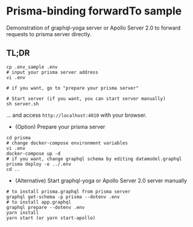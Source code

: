 # Prisma-binding forwardTo sample

Demonstration of graphql-yoga server or Apollo Server 2.0 to forward requests to prisma server directly.

## TL;DR
 
```
cp .env_sample .env
# input your prisma server address
vi .env 

# if you want, go to "prepare your prisma server"

# Start server (if you want, you can start server manually)
sh server.sh
```

... and access `http://localhost:4010` with your browser.

- (Option) Prepare your prisma server

```
cd prisma
# change docker-compose environment variables
vi .env
docker-compose up -d
# if you want, change graphql schema by editing datamodel.graphql
prisma deploy -e ../.env
cd ..
```

- (Alternative) Start graphql-yoga or Apollo Server 2.0 server manually

```
# to install prisma.graphql from prisma server
graphql get-schema -p prisma --dotenv .env
# to install app.graphql
graphql prepare --dotenv .env
yarn install
yarn start (or yarn start-apollo)
```